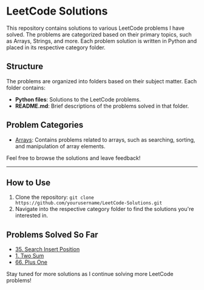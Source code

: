 # LeetCode Solutions

This repository contains solutions to various LeetCode problems I have solved. The problems are categorized based on their primary topics, such as Arrays, Strings, and more. Each problem solution is written in Python and placed in its respective category folder.

## Structure

The problems are organized into folders based on their subject matter. Each folder contains:

- **Python files**: Solutions to the LeetCode problems.
- **README.md**: Brief descriptions of the problems solved in that folder.

## Problem Categories

- [Arrays](./Arrays): Contains problems related to arrays, such as searching, sorting, and manipulation of array elements.

Feel free to browse the solutions and leave feedback!

---

## How to Use

1. Clone the repository: `git clone https://github.com/yourusername/LeetCode-Solutions.git`
2. Navigate into the respective category folder to find the solutions you're interested in.

## Problems Solved So Far

- [35. Search Insert Position](./Arrays/35_search_insert_position.py)
- [1. Two Sum](./Arrays/1_two_sum.py)
- [66. Plus One](./Arrays/66_plus_one.py)

Stay tuned for more solutions as I continue solving more LeetCode problems!
